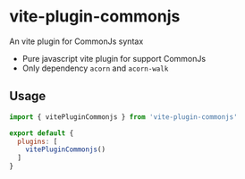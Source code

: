 # vite-plugin-commonjs
An vite plugin for CommonJs syntax

- Pure javascript vite plugin for support CommonJs
- Only dependency `acorn` and `acorn-walk`

## Usage

```javascript
import { vitePluginCommonjs } from 'vite-plugin-commonjs'

export default {
  plugins: [
    vitePluginCommonjs()
  ]
}
```
